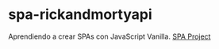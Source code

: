 # spa-rickandmortyapi
Aprendiendo a crear SPAs con JavaScript Vanilla.
[SPA Project](https://mappedev.github.io/spa-rickandmortyapi/)
